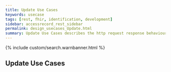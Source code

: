 ```yaml
---
title: Update Use Cases
keywords: usecase
tags: [rest, fhir, identification, development]
sidebar: accessrecord_rest_sidebar
permalink: design_usecases_Update.html
summary: Update Use Cases describes the http request response behaviour of the endpoints and methods supported by the FHIR&reg; Reasonable Adjustments API to Update resources
---
```

{% include custom/search.warnbanner.html %}

## Update Use Cases
